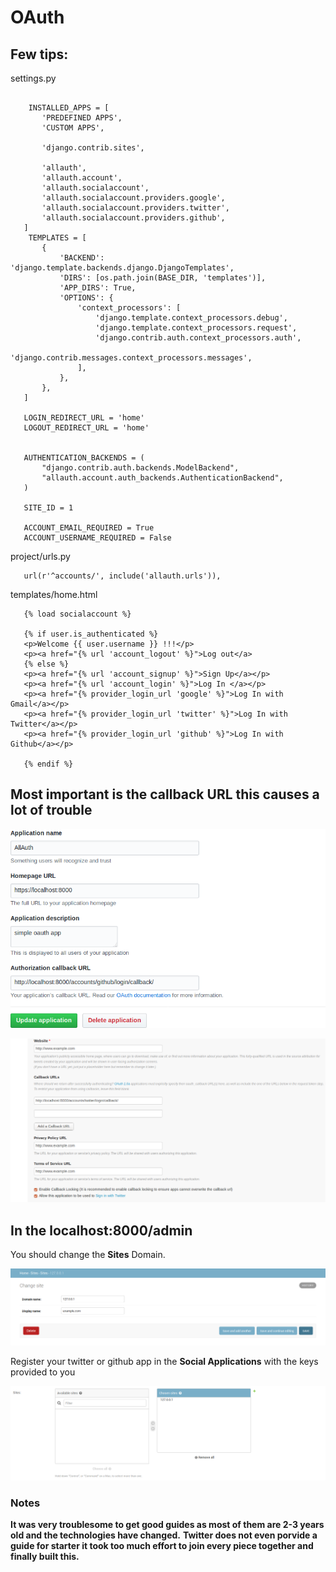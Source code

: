 # OAuth

## Few tips:
 settings.py
 ```

     INSTALLED_APPS = [
        'PREDEFINED APPS',
        'CUSTOM APPS',

        'django.contrib.sites',

        'allauth',
        'allauth.account',
        'allauth.socialaccount',
        'allauth.socialaccount.providers.google',
        'allauth.socialaccount.providers.twitter',
        'allauth.socialaccount.providers.github',
    ]
     TEMPLATES = [
        {
            'BACKEND': 'django.template.backends.django.DjangoTemplates',
            'DIRS': [os.path.join(BASE_DIR, 'templates')],
            'APP_DIRS': True,
            'OPTIONS': {
                'context_processors': [
                    'django.template.context_processors.debug',
                    'django.template.context_processors.request',
                    'django.contrib.auth.context_processors.auth',
                    'django.contrib.messages.context_processors.messages',
                ],
            },
        },
    ]
    
    LOGIN_REDIRECT_URL = 'home'
    LOGOUT_REDIRECT_URL = 'home'


    AUTHENTICATION_BACKENDS = (
        "django.contrib.auth.backends.ModelBackend",
        "allauth.account.auth_backends.AuthenticationBackend",
    )

    SITE_ID = 1

    ACCOUNT_EMAIL_REQUIRED = True
    ACCOUNT_USERNAME_REQUIRED = False
 ```
 
 project/urls.py
 ```
    url(r'^accounts/', include('allauth.urls')),
 ```
 
 templates/home.html
 ```
    {% load socialaccount %}

    {% if user.is_authenticated %}
    <p>Welcome {{ user.username }} !!!</p>
    <p><a href="{% url 'account_logout' %}">Log out</a>
    {% else %}
    <p><a href="{% url 'account_signup' %}">Sign Up</a></p>
    <p><a href="{% url 'account_login' %}">Log In </a></p>
    <p><a href="{% provider_login_url 'google' %}">Log In with Gmail</a></p>
    <p><a href="{% provider_login_url 'twitter' %}">Log In with Twitter</a></p>
    <p><a href="{% provider_login_url 'github' %}">Log In with Github</a></p>

    {% endif %}

 ```
 
 ## Most important is the callback URL this causes a lot of trouble 
 ![Github Oauth app image](https://github.com/RAJKUMAR18/OAuth/blob/master/sample_images/social_auth_github.png)
 
 
 ![Twitter Oauth app image](https://github.com/RAJKUMAR18/OAuth/blob/master/sample_images/social_auth_twitter.png)
 
 
 
 ## In the localhost:8000/admin
 
 
 You should change the **Sites** Domain.
 
 
 ![Sites changes](https://github.com/RAJKUMAR18/OAuth/blob/master/sample_images/admin_sites.png)
 
 
 Register your twitter or github app in the **Social Applications**  with the keys provided to you 
 
 
 ![Social Applications Changes](https://github.com/RAJKUMAR18/OAuth/blob/master/sample_images/admin_social_app.png)
 
 ### Notes
 **It was very troublesome to get good guides as most of them are 2-3 years old and the technologies have changed.**
 **Twitter does not even porvide a guide for starter it took too much effort to join every piece together and finally built this.**
